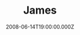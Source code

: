 ---
title: "James"
venue: "The Wedgewood Rooms"
date: 2008-06-14T19:00:00.000Z
permalink: /almanac/events/2008-06-14-james-joby/index.html
lat: 50.7867161
long: -1.0786531
---